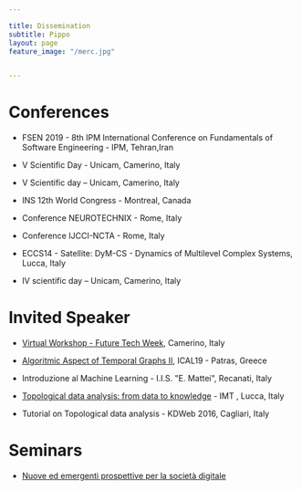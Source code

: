```yaml
---

title: Dissemination
subtitle: Pippo
layout: page
feature_image: "/merc.jpg"


---
```


# Conferences



- FSEN 2019 - 8th IPM International Conference on Fundamentals of Software Engineering - IPM, Tehran,Iran

- V Scientific Day - Unicam, Camerino, Italy

- V Scientific day – Unicam, Camerino, Italy

- INS 12th World Congress - Montreal, Canada 

- Conference NEUROTECHNIX - Rome, Italy

- Conference IJCCI-NCTA - Rome, Italy

- ECCS14 - Satellite: DyM-CS - Dynamics of Multilevel Complex Systems, Lucca, Italy

- IV scientific day – Unicam, Camerino, Italy





# Invited Speaker

- [Virtual Workshop - Future Tech Week](http://www.topdrim.eu/FutureTech-Week2019), Camerino, Italy

- [Algoritmic Aspect of Temporal Graphs II](http://community.dur.ac.uk/george.mertzios/Workshops/ICALP-19-Satellite/Temporal-Graphs-ICALP-2019.html), ICAL19 - Patras, Greece

- Introduzione al Machine Learning - I.I.S. "E. Mattei", Recanati, Italy

- [Topological data analysis: from data to knowledge](http://www.imtlucca.it/it/eventonew/topological-data-analysis-from-data-to-knowledge) - IMT , Lucca, Italy

- Tutorial on Topological data analysis - KDWeb 2016, Cagliari, Italy


# Seminars  
- [Nuove ed emergenti prospettive per la società digitale](https://computerscience.unicam.it/content/nuove-ed-emergenti-prospettive?fbclid=IwAR2dJmGFC4h8eVkYNu_iJO9qzOzO4tMRwkV7TJIxTiwWiBbJiE5M3TXbMx8)



<!-- Global site tag (gtag.js) - Google Analytics -->
<script async src="https://www.googletagmanager.com/gtag/js?id=UA-148503736-1"></script>
<script>
  window.dataLayer = window.dataLayer || [];
  function gtag(){dataLayer.push(arguments);}
  gtag('js', new Date());

  gtag('config', 'UA-148503736-1');
</script>
